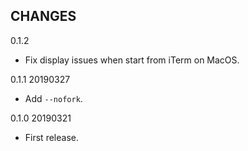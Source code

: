 CHANGES
--------

0.1.2

- Fix display issues when start from iTerm on MacOS.

0.1.1 20190327

- Add `--nofork`.


0.1.0 20190321

- First release.